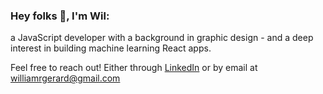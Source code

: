### Hey folks 👋, I'm Wil:

a JavaScript developer with a background in graphic design - and a deep interest in building machine learning React apps.

Feel free to reach out! Either through [LinkedIn](https://www.linkedin.com/in/wilgerard/) or by email at <williamrgerard@gmail.com>
